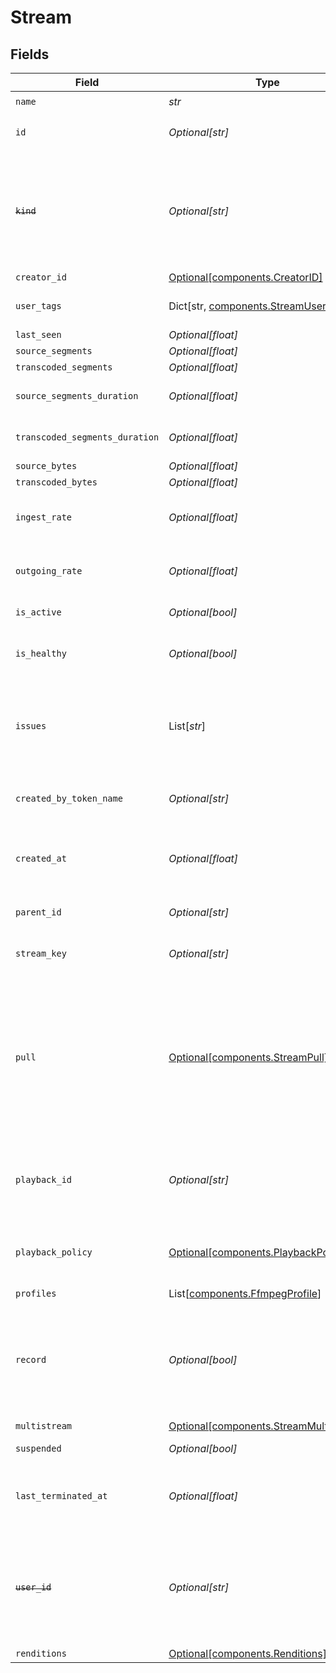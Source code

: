 # Stream


## Fields

| Field                                                                                                                                                                  | Type                                                                                                                                                                   | Required                                                                                                                                                               | Description                                                                                                                                                            | Example                                                                                                                                                                |
| ---------------------------------------------------------------------------------------------------------------------------------------------------------------------- | ---------------------------------------------------------------------------------------------------------------------------------------------------------------------- | ---------------------------------------------------------------------------------------------------------------------------------------------------------------------- | ---------------------------------------------------------------------------------------------------------------------------------------------------------------------- | ---------------------------------------------------------------------------------------------------------------------------------------------------------------------- |
| `name`                                                                                                                                                                 | *str*                                                                                                                                                                  | :heavy_check_mark:                                                                                                                                                     | N/A                                                                                                                                                                    | test_stream                                                                                                                                                            |
| `id`                                                                                                                                                                   | *Optional[str]*                                                                                                                                                        | :heavy_minus_sign:                                                                                                                                                     | N/A                                                                                                                                                                    | de7818e7-610a-4057-8f6f-b785dc1e6f88                                                                                                                                   |
| ~~`kind`~~                                                                                                                                                             | *Optional[str]*                                                                                                                                                        | :heavy_minus_sign:                                                                                                                                                     | : warning: ** DEPRECATED **: This will be removed in a future release, please migrate away from it as soon as possible.                                                | stream                                                                                                                                                                 |
| `creator_id`                                                                                                                                                           | [Optional[components.CreatorID]](../../models/components/creatorid.md)                                                                                                 | :heavy_minus_sign:                                                                                                                                                     | N/A                                                                                                                                                                    |                                                                                                                                                                        |
| `user_tags`                                                                                                                                                            | Dict[str, [components.StreamUserTags](../../models/components/streamusertags.md)]                                                                                      | :heavy_minus_sign:                                                                                                                                                     | User input tags associated with the stream                                                                                                                             |                                                                                                                                                                        |
| `last_seen`                                                                                                                                                            | *Optional[float]*                                                                                                                                                      | :heavy_minus_sign:                                                                                                                                                     | N/A                                                                                                                                                                    | 1587667174725                                                                                                                                                          |
| `source_segments`                                                                                                                                                      | *Optional[float]*                                                                                                                                                      | :heavy_minus_sign:                                                                                                                                                     | N/A                                                                                                                                                                    | 1                                                                                                                                                                      |
| `transcoded_segments`                                                                                                                                                  | *Optional[float]*                                                                                                                                                      | :heavy_minus_sign:                                                                                                                                                     | N/A                                                                                                                                                                    | 2                                                                                                                                                                      |
| `source_segments_duration`                                                                                                                                             | *Optional[float]*                                                                                                                                                      | :heavy_minus_sign:                                                                                                                                                     | Duration of all the source segments, sec                                                                                                                               | 1                                                                                                                                                                      |
| `transcoded_segments_duration`                                                                                                                                         | *Optional[float]*                                                                                                                                                      | :heavy_minus_sign:                                                                                                                                                     | Duration of all the transcoded segments, sec                                                                                                                           | 2                                                                                                                                                                      |
| `source_bytes`                                                                                                                                                         | *Optional[float]*                                                                                                                                                      | :heavy_minus_sign:                                                                                                                                                     | N/A                                                                                                                                                                    | 1                                                                                                                                                                      |
| `transcoded_bytes`                                                                                                                                                     | *Optional[float]*                                                                                                                                                      | :heavy_minus_sign:                                                                                                                                                     | N/A                                                                                                                                                                    | 2                                                                                                                                                                      |
| `ingest_rate`                                                                                                                                                          | *Optional[float]*                                                                                                                                                      | :heavy_minus_sign:                                                                                                                                                     | Rate at which sourceBytes increases (bytes/second)                                                                                                                     | 1                                                                                                                                                                      |
| `outgoing_rate`                                                                                                                                                        | *Optional[float]*                                                                                                                                                      | :heavy_minus_sign:                                                                                                                                                     | Rate at which transcodedBytes increases (bytes/second)                                                                                                                 | 2                                                                                                                                                                      |
| `is_active`                                                                                                                                                            | *Optional[bool]*                                                                                                                                                       | :heavy_minus_sign:                                                                                                                                                     | If currently active                                                                                                                                                    | true                                                                                                                                                                   |
| `is_healthy`                                                                                                                                                           | *Optional[bool]*                                                                                                                                                       | :heavy_minus_sign:                                                                                                                                                     | Indicates whether the stream is healthy or not.                                                                                                                        |                                                                                                                                                                        |
| `issues`                                                                                                                                                               | List[*str*]                                                                                                                                                            | :heavy_minus_sign:                                                                                                                                                     | A string array of human-readable errors describing issues affecting the stream, if any.                                                                                |                                                                                                                                                                        |
| `created_by_token_name`                                                                                                                                                | *Optional[str]*                                                                                                                                                        | :heavy_minus_sign:                                                                                                                                                     | Name of the token used to create this object                                                                                                                           | abc-123-xyz-456                                                                                                                                                        |
| `created_at`                                                                                                                                                           | *Optional[float]*                                                                                                                                                      | :heavy_minus_sign:                                                                                                                                                     | Timestamp (in milliseconds) at which stream object was created                                                                                                         | 1587667174725                                                                                                                                                          |
| `parent_id`                                                                                                                                                            | *Optional[str]*                                                                                                                                                        | :heavy_minus_sign:                                                                                                                                                     | Points to parent stream object                                                                                                                                         | de7818e7-610a-4057-8f6f-b785dc1e6f88                                                                                                                                   |
| `stream_key`                                                                                                                                                           | *Optional[str]*                                                                                                                                                        | :heavy_minus_sign:                                                                                                                                                     | Used to form RTMP ingest URL                                                                                                                                           | hgebdhhigq                                                                                                                                                             |
| `pull`                                                                                                                                                                 | [Optional[components.StreamPull]](../../models/components/streampull.md)                                                                                               | :heavy_minus_sign:                                                                                                                                                     | Configuration for a stream that should be actively pulled from an<br/>external source, rather than pushed to Livepeer. If specified, the<br/>stream will not have a streamKey. |                                                                                                                                                                        |
| `playback_id`                                                                                                                                                          | *Optional[str]*                                                                                                                                                        | :heavy_minus_sign:                                                                                                                                                     | The playback ID to use with the Playback Info endpoint to retrieve playback URLs.                                                                                      | eaw4nk06ts2d0mzb                                                                                                                                                       |
| `playback_policy`                                                                                                                                                      | [Optional[components.PlaybackPolicy]](../../models/components/playbackpolicy.md)                                                                                       | :heavy_minus_sign:                                                                                                                                                     | Whether the playback policy for a asset or stream is public or signed                                                                                                  |                                                                                                                                                                        |
| `profiles`                                                                                                                                                             | List[[components.FfmpegProfile](../../models/components/ffmpegprofile.md)]                                                                                             | :heavy_minus_sign:                                                                                                                                                     | N/A                                                                                                                                                                    |                                                                                                                                                                        |
| `record`                                                                                                                                                               | *Optional[bool]*                                                                                                                                                       | :heavy_minus_sign:                                                                                                                                                     | Should this stream be recorded? Uses default settings. For more<br/>customization, create and configure an object store.<br/>                                          | false                                                                                                                                                                  |
| `multistream`                                                                                                                                                          | [Optional[components.StreamMultistream]](../../models/components/streammultistream.md)                                                                                 | :heavy_minus_sign:                                                                                                                                                     | N/A                                                                                                                                                                    |                                                                                                                                                                        |
| `suspended`                                                                                                                                                            | *Optional[bool]*                                                                                                                                                       | :heavy_minus_sign:                                                                                                                                                     | If currently suspended                                                                                                                                                 |                                                                                                                                                                        |
| `last_terminated_at`                                                                                                                                                   | *Optional[float]*                                                                                                                                                      | :heavy_minus_sign:                                                                                                                                                     | Timestamp (in milliseconds) when the stream was last terminated                                                                                                        | 1713281212993                                                                                                                                                          |
| ~~`user_id`~~                                                                                                                                                          | *Optional[str]*                                                                                                                                                        | :heavy_minus_sign:                                                                                                                                                     | : warning: ** DEPRECATED **: This will be removed in a future release, please migrate away from it as soon as possible.                                                | we7818e7-610a-4057-8f6f-b785dc1e6f88                                                                                                                                   |
| `renditions`                                                                                                                                                           | [Optional[components.Renditions]](../../models/components/renditions.md)                                                                                               | :heavy_minus_sign:                                                                                                                                                     | N/A                                                                                                                                                                    |                                                                                                                                                                        |
